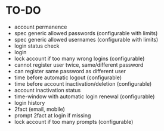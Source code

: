 # TO-DO

- account permanence
- spec generic allowed passwords (configurable with limits)
- spec generic allowed usernames (configurable with limits)
- login status check
- login
- lock account if too many wrong logins (configurable)
- cannot register user twice, same/different password
- can register same password as different user
- time before automatic logout (configurable)
- time before account inactivation/deletion (configurable)
- account inactivation status
- time-window with automatic login renewal (configurable)
- login history
- 2fact (email, mobile)
- prompt 2fact at login if missing
- lock account if too many prompts (configurable)
